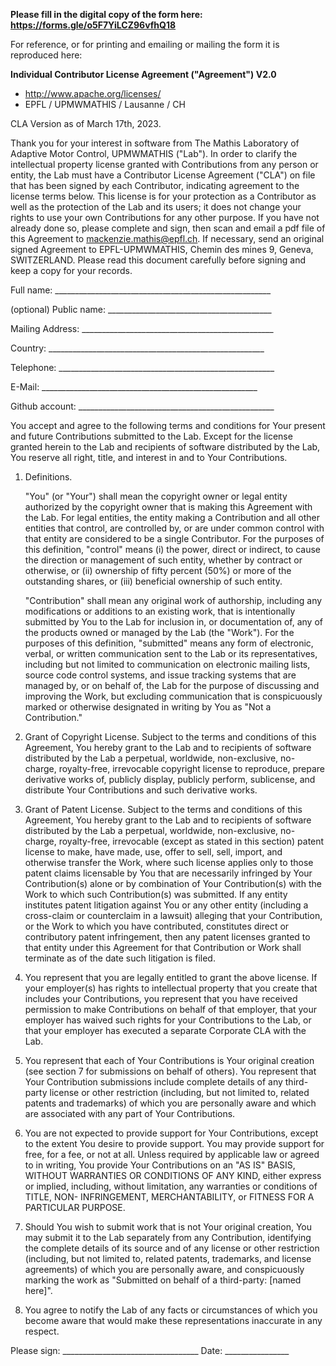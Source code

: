 **Please fill in the digital copy of the form here: https://forms.gle/o5F7YiLCZ96vfhQ18**

For reference, or for printing and emailing or mailing the form it is reproduced here:


**Individual Contributor License Agreement ("Agreement") V2.0**
- http://www.apache.org/licenses/
- EPFL / UPMWMATHIS / Lausanne / CH

CLA Version as of March 17th, 2023.

Thank you for your interest in software from The Mathis Laboratory of
Adaptive Motor Control, UPMWMATHIS ("Lab").
In order to clarify the intellectual property license
granted with Contributions from any person or entity, the Lab
must have a Contributor License Agreement ("CLA") on file that has
been signed by each Contributor, indicating agreement to the license
terms below. This license is for your protection as a Contributor as
well as the protection of the Lab and its users; it does not
change your rights to use your own Contributions for any other purpose.
If you have not already done so, please complete and sign, then scan
and email a pdf file of this Agreement to mackenzie.mathis@epfl.ch.
If necessary, send an original signed Agreement to
EPFL-UPMWMATHIS, Chemin des mines 9, Geneva,
SWITZERLAND. Please read this document carefully before
signing and keep a copy for your records.

  Full name: ______________________________________________________

  (optional) Public name: _________________________________________

  Mailing Address: ________________________________________________


  Country:   ______________________________________________________

  Telephone: ______________________________________________________

  E-Mail:    ______________________________________________________

  Github account: _________________________________________________

You accept and agree to the following terms and conditions for Your
present and future Contributions submitted to the Lab. Except
for the license granted herein to the Lab and recipients of
software distributed by the Lab, You reserve all right, title,
and interest in and to Your Contributions.

1. Definitions.

   "You" (or "Your") shall mean the copyright owner or legal entity
   authorized by the copyright owner that is making this Agreement
   with the Lab. For legal entities, the entity making a
   Contribution and all other entities that control, are controlled
   by, or are under common control with that entity are considered to
   be a single Contributor. For the purposes of this definition,
   "control" means (i) the power, direct or indirect, to cause the
   direction or management of such entity, whether by contract or
   otherwise, or (ii) ownership of fifty percent (50%) or more of the
   outstanding shares, or (iii) beneficial ownership of such entity.

   "Contribution" shall mean any original work of authorship,
   including any modifications or additions to an existing work, that
   is intentionally submitted by You to the Lab for inclusion
   in, or documentation of, any of the products owned or managed by
   the Lab (the "Work"). For the purposes of this definition,
   "submitted" means any form of electronic, verbal, or written
   communication sent to the Lab or its representatives,
   including but not limited to communication on electronic mailing
   lists, source code control systems, and issue tracking systems that
   are managed by, or on behalf of, the Lab for the purpose of
   discussing and improving the Work, but excluding communication that
   is conspicuously marked or otherwise designated in writing by You
   as "Not a Contribution."

2. Grant of Copyright License. Subject to the terms and conditions of
   this Agreement, You hereby grant to the Lab and to
   recipients of software distributed by the Lab a perpetual,
   worldwide, non-exclusive, no-charge, royalty-free, irrevocable
   copyright license to reproduce, prepare derivative works of,
   publicly display, publicly perform, sublicense, and distribute Your
   Contributions and such derivative works.

3. Grant of Patent License. Subject to the terms and conditions of
   this Agreement, You hereby grant to the Lab and to
   recipients of software distributed by the Lab a perpetual,
   worldwide, non-exclusive, no-charge, royalty-free, irrevocable
   (except as stated in this section) patent license to make, have
   made, use, offer to sell, sell, import, and otherwise transfer the
   Work, where such license applies only to those patent claims
   licensable by You that are necessarily infringed by Your
   Contribution(s) alone or by combination of Your Contribution(s)
   with the Work to which such Contribution(s) was submitted. If any
   entity institutes patent litigation against You or any other entity
   (including a cross-claim or counterclaim in a lawsuit) alleging
   that your Contribution, or the Work to which you have contributed,
   constitutes direct or contributory patent infringement, then any
   patent licenses granted to that entity under this Agreement for
   that Contribution or Work shall terminate as of the date such
   litigation is filed.

4. You represent that you are legally entitled to grant the above
   license. If your employer(s) has rights to intellectual property
   that you create that includes your Contributions, you represent
   that you have received permission to make Contributions on behalf
   of that employer, that your employer has waived such rights for
   your Contributions to the Lab, or that your employer has
   executed a separate Corporate CLA with the Lab.

5. You represent that each of Your Contributions is Your original
   creation (see section 7 for submissions on behalf of others).  You
   represent that Your Contribution submissions include complete
   details of any third-party license or other restriction (including,
   but not limited to, related patents and trademarks) of which you
   are personally aware and which are associated with any part of Your
   Contributions.

6. You are not expected to provide support for Your Contributions,
   except to the extent You desire to provide support. You may provide
   support for free, for a fee, or not at all. Unless required by
   applicable law or agreed to in writing, You provide Your
   Contributions on an "AS IS" BASIS, WITHOUT WARRANTIES OR CONDITIONS
   OF ANY KIND, either express or implied, including, without
   limitation, any warranties or conditions of TITLE, NON-
   INFRINGEMENT, MERCHANTABILITY, or FITNESS FOR A PARTICULAR PURPOSE.

7. Should You wish to submit work that is not Your original creation,
   You may submit it to the Lab separately from any
   Contribution, identifying the complete details of its source and of
   any license or other restriction (including, but not limited to,
   related patents, trademarks, and license agreements) of which you
   are personally aware, and conspicuously marking the work as
   "Submitted on behalf of a third-party: [named here]".

8. You agree to notify the Lab of any facts or circumstances of
   which you become aware that would make these representations
   inaccurate in any respect.

Please sign: __________________________________ Date: ________________
